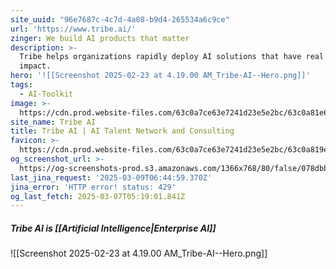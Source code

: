 ```yaml
---
site_uuid: "96e7687c-4c7d-4a08-b9d4-265534a6c9ce"
url: 'https://www.tribe.ai/'
zinger: We build AI products that matter
description: >-
  Tribe helps organizations rapidly deploy AI solutions that have real business
  impact.
hero: '![[Screenshot 2025-02-23 at 4.19.00 AM_Tribe-AI--Hero.png]]'
tags:
  - AI-Toolkit
image: >-
  https://cdn.prod.website-files.com/63c0a7ce63e7241d23e5e2bc/63c0a81e6584d9ad52d00f13_5fc411381c29730239f8ea09_web.webp
site_name: Tribe AI
title: Tribe AI | AI Talent Network and Consulting
favicon: >-
  https://cdn.prod.website-files.com/63c0a7ce63e7241d23e5e2bc/63c0a819e709b92690089351_5fc41133bd65e8736185bc6d_mini.webp
og_screenshot_url: >-
  https://og-screenshots-prod.s3.amazonaws.com/1366x768/80/false/078dbb8074582a3fb12ae6855387de3389e292484ddf0599da0c214c81c93d0f.jpeg
last_jina_request: '2025-03-09T06:44:59.370Z'
jina_error: 'HTTP error! status: 429'
og_last_fetch: 2025-03-07T05:19:01.841Z
---
```

##### Tribe AI is [[Artificial Intelligence|Enterprise AI]]
![[Screenshot 2025-02-23 at 4.19.00 AM_Tribe-AI--Hero.png]]
